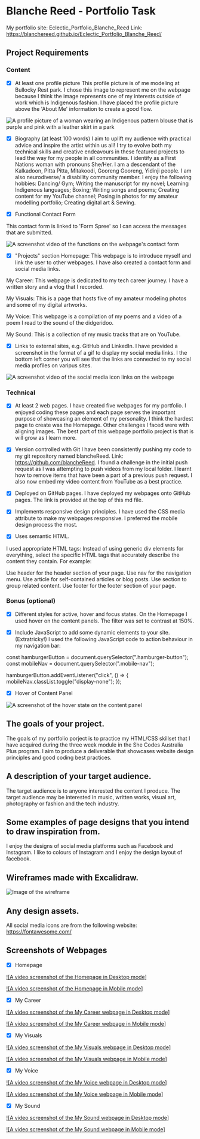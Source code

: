 # Blanche Reed - Portfolio Task

My portfolio site: Eclectic_Portfolio_Blanche_Reed
Link: https://blanchereed.github.io/Eclectic_Portfolio_Blanche_Reed/

## Project Requirements

### Content

- [x] At least one profile picture
      This profile picture is of me modeling at Bullocky Rest park. I chose this image to represent me on the webpage because I think the image represents one of my interests outside of work which is Indigenous fashion. I have placed the profile picture above the 'About Me' information to create a good flow.

![A profile picture of a woman wearing an Indigenous pattern blouse that is purple and pink with a leather skirt in a park](img/Blanche_5_edit.png)

- [x] Biography (at least 100 words)
      I aim to uplift my audience with practical advice and inspire the artist within us all! I try to evolve both my technical skills and creative endeavours in these featured projects to lead the way for my people in all communities. I identify as a First Nations woman with pronouns She/Her. I am a descendant of the Kalkadoon, Pitta Pitta, Mitakoodi, Gooreng Gooreng, Yidinji people. I am also neurodiverse/ a disability community member. I enjoy the following hobbies:
      Dancing/ Gym; Writing the manuscript for my novel; Learning Indigenous languages; Boxing; Writing songs and poems; Creating content for my YouTube channel; Posing in photos for my amateur modelling portfolio; Creating digital art & Sewing.

- [x] Functional Contact Form

This contact form is linked to 'Form Spree' so I can access the messages that are submitted.

![A screenshot video of the functions on the webpage's contact form](img/contactform.gif)

- [x] "Projects" section
      Homepage: This webpage is to introduce myself and link the user to other webpages. I have also created a contact form and social media links.

My Career: This webpage is dedicated to my tech career journey. I have a written story and a vlog that I recorded.

My Visuals: This is a page that hosts five of my amateur modeling photos and some of my digital artworks.

My Voice: This webpage is a compilation of my poems and a video of a poem I read to the sound of the didgeridoo.

My Sound: This is a collection of my music tracks that are on YouTube.

- [x] Links to external sites, e.g. GitHub and LinkedIn.
      I have provided a screenshot in the format of a gif to display my social media links. I the bottom left corner you will see that the links are connected to my social media profiles on varipus sites.

![A screenshot video of the social media icon links on the webpage](img/socialmedialinks.gif)

### Technical

- [x] At least 2 web pages.
      I have created five webpages for my portfolio. I enjoyed coding these pages and each page serves the important purpose of showcasing an element of my personality. I think the hardest page to create was the Homepage. Other challenges I faced were with aligning images. The best part of this webpage portfolio project is that is will grow as I learn more.

- [x] Version controlled with Git
      I have been consistently pushing my code to my git repository named blancheReed. Link: https://github.com/blancheReed. I found a challenge in the initial push request as I was attempting to push videos from my local folder. I learnt how to remove items that have been a part of a previous push request. I also now embed my video content from YouTube as a best practice.

- [x] Deployed on GitHub pages.
      I have deployed my webpages onto GitHub pages. The link is provided at the top of this md file.

- [x] Implements responsive design principles.
      I have used the CSS media attribute to make my webpages responsive. I preferred the mobile design process the most.

- [x] Uses semantic HTML.

I used appropriate HTML tags: Instead of using generic div elements for everything, select the specific HTML tags that accurately describe the content they contain. For example:

Use header for the header section of your page.
Use nav for the navigation menu.
Use article for self-contained articles or blog posts.
Use section to group related content.
Use footer for the footer section of your page.

### Bonus (optional)

- [x] Different styles for active, hover and focus states.
      On the Homepage I used hover on the content panels. The filter was set to contrast at 150%.

- [x] Include JavaScript to add some dynamic elements to your site. (Extratricky!)
      I used the following JavaScript code to action behaviour in my navigation bar:

const hamburgerButton = document.querySelector(".hamburger-button");
const mobileNav = document.querySelector(".mobile-nav");

hamburgerButton.addEventListener("click", () => {
mobileNav.classList.toggle("display-none");
});

- [x] Hover of Content Panel

![A screenshot of the hover state on the content panel](img/hoverstates.gif)

## The goals of your project.

The goals of my portfolio porject is to practice my HTML/CSS skillset that I have acquired during the three week module in the She Codes Australia Plus program. I aim to produce a deliverable that showcases website design principles and good coding best practices.

## A description of your target audience.

The target audience is to anyone interested the content I produce. The target audience may be interested in music, written works, visual art, photography or fashion and the tech industry.

## Some examples of page designs that you intend to draw inspiration from.

I enjoy the designs of social media platforms such as Facebook and Instagram. I like to colours of Instagram and I enjoy the design layout of facebook.

## Wireframes made with Excalidraw.

![Image of the wireframe](img/Wireframe_BlancheReed_EclecticPortfolio.svg)

## Any design assets.

All social media icons are from the following website: https://fontawesome.com/

## Screenshots of Webpages

- [x] Homepage

[![A video screenshot of the Homepage in Desktop mode]]("https://www.youtube.com/embed/5NrSBmh4mmM")

[![A video screenshot of the Homepage in Mobile mode]]("https://www.youtube.com/embed/gOlpRahA_1Y")

- [x] My Career

[![A video screenshot of the My Career webpage in Desktop mode]]("https://www.youtube.com/embed/rryz336qstI")

[![A video screenshot of the My Career webpage in Mobile mode]]("https://www.youtube.com/embed/ghhTvbJvn7M")

- [x] My Visuals

[![A video screenshot of the My Visuals webpage in Desktop mode]]("https://www.youtube.com/embed/fwSIk0K7AfE")

[![A video screenshot of the My Visuals webpage in Mobile mode]]("https://www.youtube.com/embed/tM2pklsYC3U")

- [x] My Voice

[![A video screenshot of the My Voice webpage in Desktop mode]]("https://www.youtube.com/embed/UESidswrW6o")

[![A video screenshot of the My Voice webpage in Mobile mode]]("https://www.youtube.com/embed/YkbZ-0XwDqA")

- [x] My Sound

[![A video screenshot of the My Sound webpage in Desktop mode]]("https://www.youtube.com/embed/trlI2DHj2lM")

[![A video screenshot of the My Sound webpage in Mobile mode]]("https://www.youtube.com/embed/Ws0fqFPyRCg")
